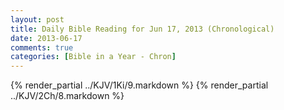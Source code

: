 ```yaml
---
layout: post
title: Daily Bible Reading for Jun 17, 2013 (Chronological)
date: 2013-06-17
comments: true
categories: [Bible in a Year - Chron]
---
```

{% render_partial ../KJV/1Ki/9.markdown %}
{% render_partial ../KJV/2Ch/8.markdown %}
